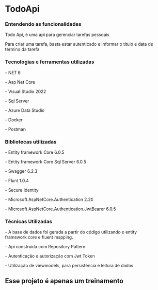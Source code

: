 # TodoApi
<h3> Entendendo as funcionalidades</h3>
<p> Todo Api, é uma api para gerenciar tarefas pessoais</p>
<p> Para criar uma tarefa, basta estar autenticado e informar o título e data de término da tarefa</p>
<h3> Tecnologias e ferramentas utilizadas</h3>
<p> - NET 6</p>
<p> - Asp Net Core</p>
<p> - Visual Studio 2022</p>
<p> - Sql Server</p>
<p> - Azure Data Studio</p>
<p> - Docker</p>
<p> - Postman</p>
<h3> Bibliotecas utilizadas</h3>
<p> - Entity framework Core 6.0.5</p>
<p> - Entity framework Core Sql Server 6.0.5</p> 
<p> - Swagger 6.2.3</p>
<p> - Flunt 1.0.4</p>
<p> - Secure Identity</p>
<p> - Microsoft.AspNetCore.Authentication 2.20</p>
<p> - Microsoft.AspNetCore.Authentication.JwtBearer 6.0.5
<h3> Técnicas Utilizadas </h3>
<p> - A base de dados foi gerada a partir do código utilizando o entity framework core e fluent mapping. </p>
<p> - Api construída com Repository Pattern </p>
<p> - Autenticação e autorização com Jwt Token</p>
<p> - Utilização de viewmodels, para persistência e leitura de dados </p>

<h2> Esse projeto é apenas um treinamento</h2>
